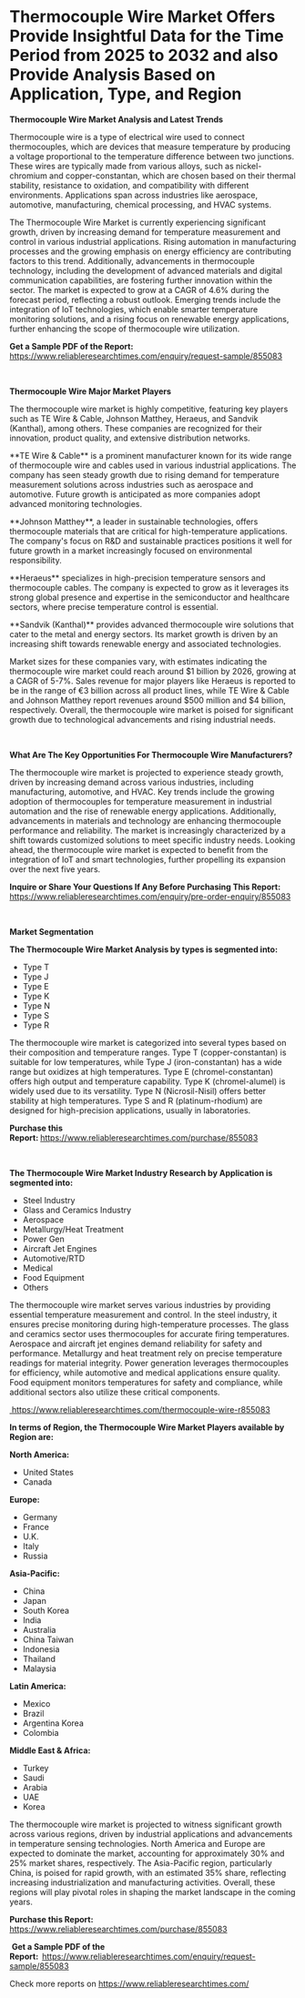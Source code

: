 <p><h1>Thermocouple Wire Market Offers Provide Insightful Data for the Time Period from 2025 to 2032 and also Provide Analysis Based on Application, Type, and Region</h1></p><p><strong>Thermocouple Wire Market Analysis and Latest Trends</strong></p>
<p><p>Thermocouple wire is a type of electrical wire used to connect thermocouples, which are devices that measure temperature by producing a voltage proportional to the temperature difference between two junctions. These wires are typically made from various alloys, such as nickel-chromium and copper-constantan, which are chosen based on their thermal stability, resistance to oxidation, and compatibility with different environments. Applications span across industries like aerospace, automotive, manufacturing, chemical processing, and HVAC systems.</p><p>The Thermocouple Wire Market is currently experiencing significant growth, driven by increasing demand for temperature measurement and control in various industrial applications. Rising automation in manufacturing processes and the growing emphasis on energy efficiency are contributing factors to this trend. Additionally, advancements in thermocouple technology, including the development of advanced materials and digital communication capabilities, are fostering further innovation within the sector. The market is expected to grow at a CAGR of 4.6% during the forecast period, reflecting a robust outlook. Emerging trends include the integration of IoT technologies, which enable smarter temperature monitoring solutions, and a rising focus on renewable energy applications, further enhancing the scope of thermocouple wire utilization.</p></p>
<p><strong>Get a Sample PDF of the Report:&nbsp;</strong> <a href="https://www.reliableresearchtimes.com/enquiry/request-sample/855083?utm_campaign=3532&utm_medium=2&utm_source=Github&utm_content=ia&utm_term=08042025&utm_id=thermocouple-wire">https://www.reliableresearchtimes.com/enquiry/request-sample/855083</a></p>
<p>&nbsp;</p>
<p><strong>Thermocouple Wire Major Market Players</strong></p>
<p><p>The thermocouple wire market is highly competitive, featuring key players such as TE Wire & Cable, Johnson Matthey, Heraeus, and Sandvik (Kanthal), among others. These companies are recognized for their innovation, product quality, and extensive distribution networks.</p><p>**TE Wire & Cable** is a prominent manufacturer known for its wide range of thermocouple wire and cables used in various industrial applications. The company has seen steady growth due to rising demand for temperature measurement solutions across industries such as aerospace and automotive. Future growth is anticipated as more companies adopt advanced monitoring technologies.</p><p>**Johnson Matthey**, a leader in sustainable technologies, offers thermocouple materials that are critical for high-temperature applications. The company's focus on R&D and sustainable practices positions it well for future growth in a market increasingly focused on environmental responsibility. </p><p>**Heraeus** specializes in high-precision temperature sensors and thermocouple cables. The company is expected to grow as it leverages its strong global presence and expertise in the semiconductor and healthcare sectors, where precise temperature control is essential.</p><p>**Sandvik (Kanthal)** provides advanced thermocouple wire solutions that cater to the metal and energy sectors. Its market growth is driven by an increasing shift towards renewable energy and associated technologies.</p><p>Market sizes for these companies vary, with estimates indicating the thermocouple wire market could reach around $1 billion by 2026, growing at a CAGR of 5-7%. Sales revenue for major players like Heraeus is reported to be in the range of €3 billion across all product lines, while TE Wire & Cable and Johnson Matthey report revenues around $500 million and $4 billion, respectively. Overall, the thermocouple wire market is poised for significant growth due to technological advancements and rising industrial needs.</p></p>
<p>&nbsp;</p>
<p><strong>What Are The Key Opportunities For Thermocouple Wire Manufacturers?</strong></p>
<p><p>The thermocouple wire market is projected to experience steady growth, driven by increasing demand across various industries, including manufacturing, automotive, and HVAC. Key trends include the growing adoption of thermocouples for temperature measurement in industrial automation and the rise of renewable energy applications. Additionally, advancements in materials and technology are enhancing thermocouple performance and reliability. The market is increasingly characterized by a shift towards customized solutions to meet specific industry needs. Looking ahead, the thermocouple wire market is expected to benefit from the integration of IoT and smart technologies, further propelling its expansion over the next five years.</p></p>
<p><strong>Inquire or Share Your Questions If Any Before Purchasing This Report:</strong> <a href="https://www.reliableresearchtimes.com/enquiry/pre-order-enquiry/855083?utm_campaign=3532&utm_medium=2&utm_source=Github&utm_content=ia&utm_term=08042025&utm_id=thermocouple-wire">https://www.reliableresearchtimes.com/enquiry/pre-order-enquiry/855083</a></p>
<p>&nbsp;</p>
<p><strong>Market Segmentation</strong></p>
<p><strong>The Thermocouple Wire Market Analysis by types is segmented into:</strong></p>
<p><ul><li>Type T</li><li>Type J</li><li>Type E</li><li>Type K</li><li>Type N</li><li>Type S</li><li>Type R</li></ul></p>
<p><p>The thermocouple wire market is categorized into several types based on their composition and temperature ranges. Type T (copper-constantan) is suitable for low temperatures, while Type J (iron-constantan) has a wide range but oxidizes at high temperatures. Type E (chromel-constantan) offers high output and temperature capability. Type K (chromel-alumel) is widely used due to its versatility. Type N (Nicrosil-Nisil) offers better stability at high temperatures. Type S and R (platinum-rhodium) are designed for high-precision applications, usually in laboratories.</p></p>
<p><strong>Purchase this Report:&nbsp;</strong><a href="https://www.reliableresearchtimes.com/purchase/855083?utm_campaign=3532&utm_medium=2&utm_source=Github&utm_content=ia&utm_term=08042025&utm_id=thermocouple-wire">https://www.reliableresearchtimes.com/purchase/855083</a></p>
<p>&nbsp;</p>
<p><strong>The Thermocouple Wire Market Industry Research by Application is segmented into:</strong></p>
<p><ul><li>Steel Industry</li><li>Glass and Ceramics Industry</li><li>Aerospace</li><li>Metallurgy/Heat Treatment</li><li>Power Gen</li><li>Aircraft Jet Engines</li><li>Automotive/RTD</li><li>Medical</li><li>Food Equipment</li><li>Others</li></ul></p>
<p><p>The thermocouple wire market serves various industries by providing essential temperature measurement and control. In the steel industry, it ensures precise monitoring during high-temperature processes. The glass and ceramics sector uses thermocouples for accurate firing temperatures. Aerospace and aircraft jet engines demand reliability for safety and performance. Metallurgy and heat treatment rely on precise temperature readings for material integrity. Power generation leverages thermocouples for efficiency, while automotive and medical applications ensure quality. Food equipment monitors temperatures for safety and compliance, while additional sectors also utilize these critical components.</p></p>
<p><a href="https://www.reliableresearchtimes.com/thermocouple-wire-r855083?utm_campaign=3532&utm_medium=2&utm_source=Github&utm_content=ia&utm_term=08042025&utm_id=thermocouple-wire">&nbsp;https://www.reliableresearchtimes.com/thermocouple-wire-r855083</a></p>
<p><strong>In terms of Region, the Thermocouple Wire Market Players available by Region are:</strong></p>
<p>
    <p> <strong> North America: </strong>
        <ul>
            <li>United States</li>
            <li>Canada</li>
        </ul>
        </p> 
    <p> <strong> Europe: </strong>
        <ul>
            <li>Germany</li>
            <li>France</li>
            <li>U.K.</li>
            <li>Italy</li>
            <li>Russia</li>
        </ul>
        </p> 
    <p> <strong> Asia-Pacific: </strong>
        <ul>
            <li>China</li>
            <li>Japan</li>
            <li>South Korea</li>
            <li>India</li>
            <li>Australia</li>
            <li>China Taiwan</li>
            <li>Indonesia</li>
            <li>Thailand</li>
            <li>Malaysia</li>
        </ul>
        </p> 
    <p> <strong> Latin America: </strong>
        <ul>
            <li>Mexico</li>
            <li>Brazil</li>
            <li>Argentina Korea</li>
            <li>Colombia</li>
        </ul>
        </p> 
    <p> <strong> Middle East & Africa: </strong>
        <ul>
            <li>Turkey</li>
            <li>Saudi</li>
            <li>Arabia</li>
            <li>UAE</li>
            <li>Korea</li>
        </ul>
    </p>
    </p>
<p><p>The thermocouple wire market is projected to witness significant growth across various regions, driven by industrial applications and advancements in temperature sensing technologies. North America and Europe are expected to dominate the market, accounting for approximately 30% and 25% market shares, respectively. The Asia-Pacific region, particularly China, is poised for rapid growth, with an estimated 35% share, reflecting increasing industrialization and manufacturing activities. Overall, these regions will play pivotal roles in shaping the market landscape in the coming years.</p></p>
<p><strong>Purchase this Report: </strong><a href="https://www.reliableresearchtimes.com/purchase/855083?utm_campaign=3532&utm_medium=2&utm_source=Github&utm_content=ia&utm_term=08042025&utm_id=thermocouple-wire">https://www.reliableresearchtimes.com/purchase/855083</a></p>
<p>&nbsp;<strong>Get a Sample PDF of the Report:&nbsp;&nbsp;</strong><a href="https://www.reliableresearchtimes.com/enquiry/request-sample/855083?utm_campaign=3532&utm_medium=2&utm_source=Github&utm_content=ia&utm_term=08042025&utm_id=thermocouple-wire">https://www.reliableresearchtimes.com/enquiry/request-sample/855083</a></p>
<p><strong></strong></p>
<p>Check more reports on <a href="https://www.reliableresearchtimes.com/?utm_campaign=3532&utm_medium=2&utm_source=Github&utm_content=ia&utm_term=08042025&utm_id=thermocouple-wire">https://www.reliableresearchtimes.com/</a></p>
